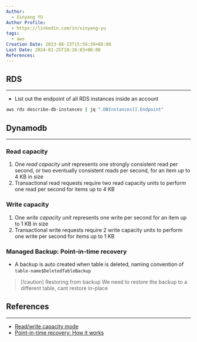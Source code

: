 ```yaml
---
Author:
  - Xinyang YU
Author Profile:
  - https://linkedin.com/in/xinyang-yu
tags:
  - aws
Creation Date: 2023-08-23T15:59:39+08:00
Last Date: 2024-01-25T18:16:03+08:00
References: 
---
```

## RDS
---
- List out the endpoint of all RDS instances inside an account
```bash
aws rds describe-db-instances | jq ".DBInstances[].Endpoint"
```

## Dynamodb
---
### Read capacity
1. One _read capacity unit_ represents one strongly consistent read per second, or two eventually consistent reads per second, for an item up to 4 KB in size
2. Transactional read requests require two read capacity units to perform one read per second for items up to 4 KB

### Write capacity
1. One _write capacity unit_ represents one write per second for an item up to 1 KB in size
2. Transactional write requests require 2 write capacity units to perform one write per second for items up to 1 KB

### Managed Backup: Point-in-time recovery
- A backup is auto created when table is deleted, naming convention of ``table-name$DeletedTableBackup``

>[!caution] Restoring from backup
>We need to restore the backup to a different table, cant restore in-place

## References
---
- [Read/write capacity mode](https://docs.aws.amazon.com/pdfs/amazondynamodb/latest/developerguide/dynamodb-dg.pdf#HowItWorks.ReadWriteCapacityMode)
- [Point-in-time recovery: How it works](https://docs.aws.amazon.com/amazondynamodb/latest/developerguide/PointInTimeRecovery_Howitworks.html?icmpid=docs_dynamodb_help_panel_hp_pitr)